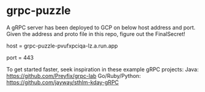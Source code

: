 # grpc-puzzle

A gRPC server has been deployed to GCP on below host address and port. Given the address and proto file in this repo, figure out the FinalSecret!

host = grpc-puzzle-pvufxpciqa-lz.a.run.app

port = 443

To get started faster, seek inspiration in these example gRPC projects:
Java: https://github.com/Preyfix/grpc-lab
Go/Ruby/Python: https://github.com/jayway/sthlm-kday-gRPC

